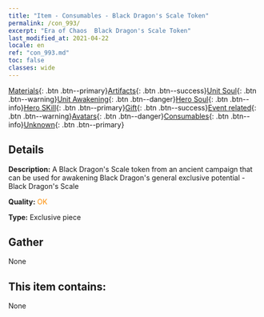```yaml
---
title: "Item - Consumables - Black Dragon's Scale Token"
permalink: /con_993/
excerpt: "Era of Chaos  Black Dragon's Scale Token"
last_modified_at: 2021-04-22
locale: en
ref: "con_993.md"
toc: false
classes: wide
---
```

 [Materials](/Items/){: .btn .btn--primary}[Artifacts](/Items/Artifacts/){: .btn .btn--success}[Unit Soul](/Items/UnitSoul/){: .btn .btn--warning}[Unit Awakening](/Items/UnitAwakening/){: .btn .btn--danger}[Hero Soul](/Items/HeroSoul/){: .btn .btn--info}[Hero SKill](/Items/HeroSkill/){: .btn .btn--primary}[Gift](/Items/Gift/){: .btn .btn--success}[Event related](/Items/Events/){: .btn .btn--warning}[Avatars](/Items/Avatars/){: .btn .btn--danger}[Consumables](/Items/Consumables/){: .btn .btn--info}[Unknown](/Items/Unknown/){: .btn .btn--primary}

## Details
 **Description:** A Black Dragon's Scale token from an ancient campaign that can be used for awakening Black Dragon's general exclusive potential - Black Dragon's Scale

 **Quality:** <span style="color: #FF8C00">OK</span>

 **Type:** Exclusive piece

## Gather

  None

## This item contains:

  None

